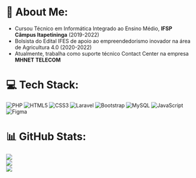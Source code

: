 

<!--
**JoabBragantin/JoabBragantin** is a ✨ _special_ ✨ repository because its `README.md` (this file) appears on your GitHub profile.

Here are some ideas to get you started:

- 🔭 I’m currently working on ...
- 🌱 I’m currently learning ...
- 👯 I’m looking to collaborate on ...
- 🤔 I’m looking for help with ...
- 💬 Ask me about ...
- 📫 How to reach me: ...
- 😄 Pronouns: ...
- ⚡ Fun fact: ...
-->
# 💫 About Me:
- Cursou Técnico em Informática Integrado ao Ensino Médio, **IFSP Câmpus Itapetininga** (2019-2022)
- Bolsista do Edital IFES de apoio ao empreendedorismo inovador na área de Agricultura 4.0 (2020-2022)
- Atualmente, trabalha como suporte técnico Contact Center na empresa **MHNET TELECOM**

# 💻 Tech Stack:
![PHP](https://img.shields.io/badge/php-%23777BB4.svg?style=for-the-badge&logo=php&logoColor=white) ![HTML5](https://img.shields.io/badge/html5-%23E34F26.svg?style=for-the-badge&logo=html5&logoColor=white) ![CSS3](https://img.shields.io/badge/css3-%231572B6.svg?style=for-the-badge&logo=css3&logoColor=white) ![Laravel](https://img.shields.io/badge/laravel-%23FF2D20.svg?style=for-the-badge&logo=laravel&logoColor=white) ![Bootstrap](https://img.shields.io/badge/bootstrap-%23563D7C.svg?style=for-the-badge&logo=bootstrap&logoColor=white) ![MySQL](https://img.shields.io/badge/mysql-%2300f.svg?style=for-the-badge&logo=mysql&logoColor=white) ![JavaScript](https://img.shields.io/badge/javascript-%23323330.svg?style=for-the-badge&logo=javascript&logoColor=%23F7DF1E) 	![Figma](https://img.shields.io/badge/figma-%23F24E1E.svg?style=for-the-badge&logo=figma&logoColor=white)
# 📊 GitHub Stats:
![](https://github-readme-stats.vercel.app/api?username=JoabBragantin&theme=radical&hide_border=false&include_all_commits=false&count_private=true)<br/>
![](https://github-readme-streak-stats.herokuapp.com/?user=JoabBragantin&theme=radical&hide_border=false)<br/>
![](https://github-readme-stats.vercel.app/api/top-langs/?username=JoabBragantin&theme=radical&hide_border=false&include_all_commits=false&count_private=true&layout=compact)


